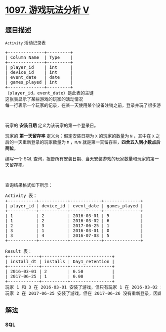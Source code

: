 # [1097. 游戏玩法分析 V](https://leetcode-cn.com/problems/game-play-analysis-v)



## 题目描述

<!-- 这里写题目描述 -->

<p><code>Activity</code> 活动记录表</p>

<pre>
+--------------+---------+
| Column Name  | Type    |
+--------------+---------+
| player_id    | int     |
| device_id    | int     |
| event_date   | date    |
| games_played | int     |
+--------------+---------+
（player_id，event_date）是此表的主键
这张表显示了某些游戏的玩家的活动情况
每一行表示一个玩家的记录，在某一天使用某个设备注销之前，登录并玩了很多游戏（可能是 0）
</pre>

<p> </p>

<p>玩家的 <strong>安装日期</strong> 定义为该玩家的第一个登录日。</p>

<p>玩家的 <strong>第一天留存率</strong> 定义为：假定安装日期为 <code>X</code> 的玩家的数量为 <code>N</code> ，其中在 <code>X</code> 之后的一天重新登录的玩家数量为 <code>M</code> ，<code>M/N</code> 就是第一天留存率，<strong>四舍五入到小数点后两位</strong>。</p>

<p>编写一个 SQL 查询，报告所有安装日期、当天安装游戏的玩家数量和玩家的第一天留存率。</p>

<p> </p>

<p>查询结果格式如下所示：</p>

<pre>
Activity 表：
+-----------+-----------+------------+--------------+
| player_id | device_id | event_date | games_played |
+-----------+-----------+------------+--------------+
| 1         | 2         | 2016-03-01 | 5            |
| 1         | 2         | 2016-03-02 | 6            |
| 2         | 3         | 2017-06-25 | 1            |
| 3         | 1         | 2016-03-01 | 0            |
| 3         | 4         | 2016-07-03 | 5            |
+-----------+-----------+------------+--------------+

Result 表：
+------------+----------+----------------+
| install_dt | installs | Day1_retention |
+------------+----------+----------------+
| 2016-03-01 | 2        | 0.50           |
| 2017-06-25 | 1        | 0.00           |
+------------+----------+----------------+
玩家 1 和 3 在 2016-03-01 安装了游戏，但只有玩家 1 在 2016-03-02 重新登录，所以 2016-03-01 的第一天留存率是 1/2=0.50
玩家 2 在 2017-06-25 安装了游戏，但在 2017-06-26 没有重新登录，因此 2017-06-25 的第一天留存率为 0/1=0.00
</pre>


## 解法

<!-- 这里可写通用的实现逻辑 -->

<!-- tabs:start -->

### **SQL**

<!-- 这里可写当前语言的特殊实现逻辑 -->

```sql

```

<!-- tabs:end -->
